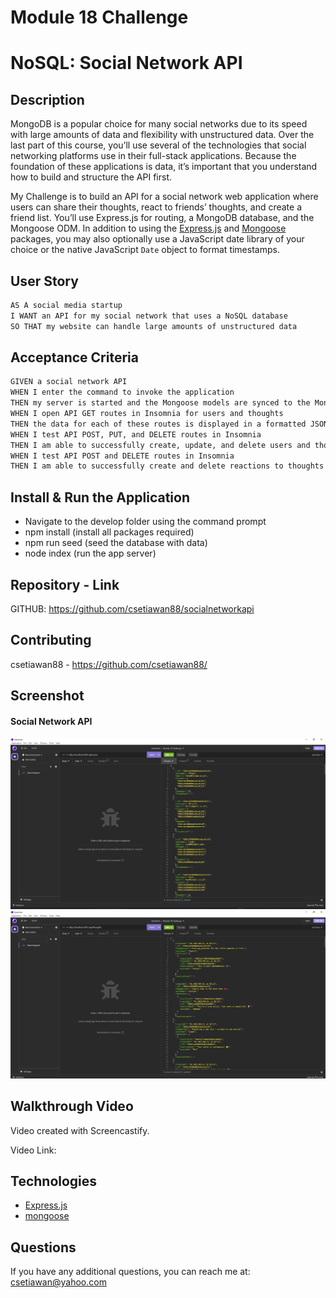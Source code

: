 # Module 18 Challenge

# NoSQL: Social Network API

## Description

MongoDB is a popular choice for many social networks due to its speed with large amounts of data and flexibility with unstructured data. Over the last part of this course, you’ll use several of the technologies that social networking platforms use in their full-stack applications. Because the foundation of these applications is data, it’s important that you understand how to build and structure the API first.

My Challenge is to build an API for a social network web application where users can share their thoughts, react to friends’ thoughts, and create a friend list. You’ll use Express.js for routing, a MongoDB database, and the Mongoose ODM. In addition to using the [Express.js](https://www.npmjs.com/package/express) and [Mongoose](https://www.npmjs.com/package/mongoose) packages, you may also optionally use a JavaScript date library of your choice or the native JavaScript `Date` object to format timestamps.

## User Story

```md
AS A social media startup
I WANT an API for my social network that uses a NoSQL database
SO THAT my website can handle large amounts of unstructured data
```

## Acceptance Criteria

```md
GIVEN a social network API
WHEN I enter the command to invoke the application
THEN my server is started and the Mongoose models are synced to the MongoDB database
WHEN I open API GET routes in Insomnia for users and thoughts
THEN the data for each of these routes is displayed in a formatted JSON
WHEN I test API POST, PUT, and DELETE routes in Insomnia
THEN I am able to successfully create, update, and delete users and thoughts in my database
WHEN I test API POST and DELETE routes in Insomnia
THEN I am able to successfully create and delete reactions to thoughts and add and remove friends to a user’s friend list
```

## Install & Run the Application

- Navigate to the develop folder using the command prompt
- npm install (install all packages required)
- npm run seed (seed the database with data)
- node index (run the app server)

## Repository - Link

GITHUB: https://github.com/csetiawan88/socialnetworkapi

## Contributing

csetiawan88 - https://github.com/csetiawan88/

## Screenshot

#### Social Network API

![Social Network API - Users Routes](screenshot1.jpg)
![Social Network API - Thoughts Routes](screenshot2.jpg)

## Walkthrough Video

Video created with Screencastify.

Video Link:

## Technologies

- [Express.js](https://expressjs.com/)
- [mongoose](https://mongoosejs.com/)

## Questions

If you have any additional questions, you can reach me at:
csetiawan@yahoo.com
